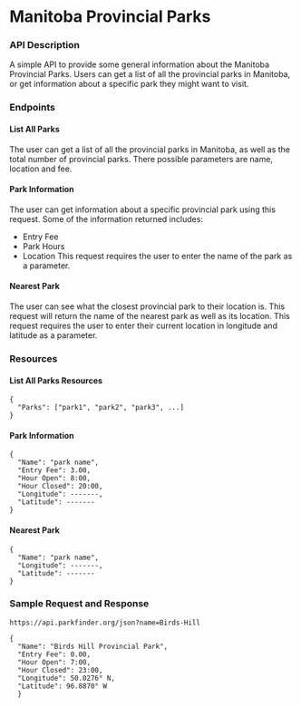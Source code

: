 # Manitoba Provincial Parks

### API Description
A simple API to provide some general information about the Manitoba Provincial Parks. Users can get a list of all the provincial parks in Manitoba, or get information about a specific park they might want to visit.

### Endpoints
#### List All Parks
The user can get a list of all the provincial parks in Manitoba, as well as the total number of provincial parks. There possible parameters are name, location and fee.

#### Park Information
The user can get information about a specific provincial park using this request. Some of the information returned includes:
- Entry Fee
- Park Hours
- Location
This request requires the user to enter the name of the park as a parameter.

#### Nearest Park
The user can see what the closest provincial park to their location is. This request will return the name of the nearest park as well as its location. This request requires the user to enter their current location in longitude and latitude as a parameter.

### Resources
#### List All Parks Resources
```
{
  "Parks": ["park1", "park2", "park3", ...]
}
```

#### Park Information
```
{
  "Name": "park name",
  "Entry Fee": 3.00,
  "Hour Open": 8:00,
  "Hour Closed": 20:00,
  "Longitude": -------,
  "Latitude": -------
}
```
#### Nearest Park
```
{
  "Name": "park name",
  "Longitude": -------,
  "Latitude": -------
}
```

### Sample Request and Response
```
https://api.parkfinder.org/json?name=Birds-Hill
 
{
  "Name": "Birds Hill Provincial Park",
  "Entry Fee": 0.00,
  "Hour Open": 7:00,
  "Hour Closed": 23:00, 
  "Longitude": 50.0276° N,
  "Latitude": 96.8870° W
  }
```
